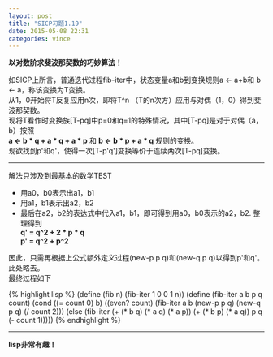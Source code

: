 ```yaml
---
layout: post
title: "SICP习题1.19"
date: 2015-05-08 22:31
categories: vince
---
```


**以对数阶求斐波那契数的巧妙算法！**

如SICP上所言，普通迭代过程fib-iter中，状态变量a和b到变换规则a <- a+b和 b <- a，称该变换为T变换。  
从1，0开始将T反复应用n次，即将T^n （T的n次方）应用与对偶（1，0）得到斐波那契数。  
现将T看作时变换族[T-pq]中p=0和q=1的特殊情况，其中[T-pq]是对于对偶（a，b）按照  
**a <- b * q + a * q + a * p** 和 **b <- b * p + a * q** 规则的变换。  
现欲找到p'和q'，使得一次[T-p'q']变换等价于连续两次[T-pq]变换。

---

解法只涉及到最基本的数学TEST

*  用a0，b0表示出a1，b1  
*  用a1，b1表示出a2，b2
*  最后在a2，b2的表达式中代入a1，b1，即可得到用a0，b0表示的a2，b2.
   整理得到  
   **q' = q^2 + 2 * p * q**  
   **p' = q^2 + p^2**  

因此，只需再根据上公式额外定义过程(new-p p q)和(new-q p q)以得到p'和q'。此处略去。  
最终过程如下

{% highlight lisp %}
(define (fib n)
    (fib-iter 1 0 0 1 n))
(define (fib-iter a b p q count)
    (cond ((= count 0) b)
          ((even? count)
           (fib-iter a b (new-p p q) (new-q p q) (/ count 2)))
          (else (fib-iter (+ (* b q) (* a q) (* a p))
                          (+ (* b p) (* a q))
                          p
                          q
                          (- count 1)))))
{% endhighlight %}

---

**lisp非常有趣！**
